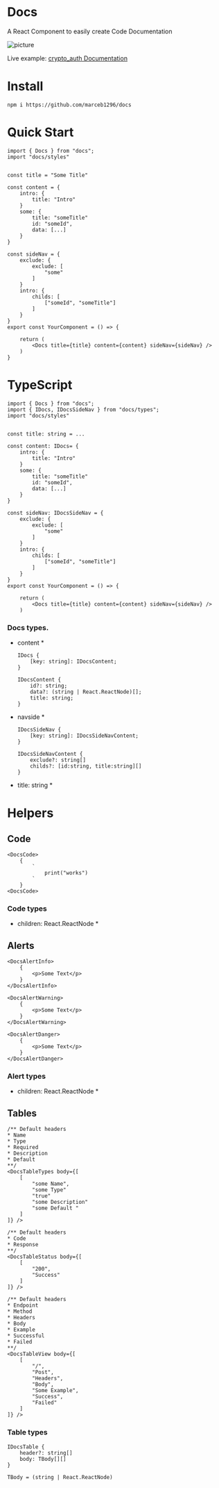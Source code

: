 # Docs

A React Component to easily create Code Documentation

![picture](./docs-picture.png)

Live example: [crypto_auth Documentation](https://docs.mhcode.xyz)

# Install

    npm i https://github.com/marceb1296/docs

# Quick Start 

    import { Docs } from "docs";
    import "docs/styles"


    const title = "Some Title"

    const content = {
        intro: {
            title: "Intro"
        }
        some: {
            title: "someTitle"
            id: "someId",
            data: [...]
        }
    }

    const sideNav = {
        exclude: {
            exclude: [
                "some"
            ]
        }
        intro: {
            childs: [
                ["someId", "someTitle"]
            ]
        }
    }
    export const YourComponent = () => {

        return (
            <Docs title={title} content={content} sideNav={sideNav} />
        )
    }


# TypeScript 

    import { Docs } from "docs";
    import { IDocs, IDocsSideNav } from "docs/types";
    import "docs/styles"


    const title: string = ...
        
    const content: IDocs= {
        intro: {
            title: "Intro"
        }
        some: {
            title: "someTitle"
            id: "someId",
            data: [...]
        }
    }

    const sideNav: IDocsSideNav = {
        exclude: {
            exclude: [
                "some"
            ]
        }
        intro: {
            childs: [
                ["someId", "someTitle"]
            ]
        }
    }
    export const YourComponent = () => {

        return (
            <Docs title={title} content={content} sideNav={sideNav} />
        )


### Docs types.

- content *
    
    ```
    IDocs {
        [key: string]: IDocsContent;
    }

    IDocsContent {
        id?: string;
        data?: (string | React.ReactNode)[];
        title: string;
    }
    ```
- navside *

    ```
    IDocsSideNav {
        [key: string]: IDocsSideNavContent;
    }

    IDocsSideNavContent {
        exclude?: string[]
        childs?: [id:string, title:string][]
    }
    ```

- title: string *



# Helpers 

## Code

    <DocsCode>
        {
            `
                print("works")
            `
        }
    <DocsCode>

### Code types

- children: React.ReactNode *

## Alerts

    <DocsAlertInfo>
        {
            <p>Some Text</p>
        }
    </DocsAlertInfo>

    <DocsAlertWarning>
        {
            <p>Some Text</p>
        }    
    </DocsAlertWarning>

    <DocsAlertDanger>
        {
            <p>Some Text</p>
        }
    </DocsAlertDanger>

### Alert types

- children: React.ReactNode *


## Tables

    
    /** Default headers 
    * Name
    * Type
    * Required
    * Description
    * Default
    **/
    <DocsTableTypes body={[
        [
            "some Name",
            "some Type"
            "true"
            "some Description"
            "some Default "
        ]
    ]} />
    
    /** Default headers
    * Code
    * Response 
    **/
    <DocsTableStatus body={[
        [
            "200",
            "Success"
        ]
    ]} />
    
    /** Default headers 
    * Endpoint
    * Method
    * Headers
    * Body
    * Example
    * Successful
    * Failed
    **/
    <DocsTableView body={[
        [
            "/",
            "Post",
            "Headers",
            "Body",
            "Some Example",
            "Success",
            "Failed"
        ]
    ]} />

### Table types

    IDocsTable {
        header?: string[]
        body: TBody[][]
    }    

    TBody = (string | React.ReactNode)






